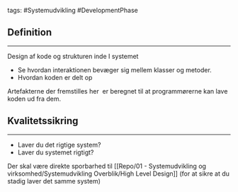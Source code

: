 tags: #Systemudvikling #DevelopmentPhase
## Definition
---
Design af kode og strukturen inde I systemet

- Se hvordan interaktionen bevæger sig mellem klasser og metoder.
- Hvordan koden er delt op

Artefakterne der fremstilles her  er beregnet til at programmørerne kan lave koden ud fra dem.

## Kvalitetssikring
---
- Laver du det rigtige system?
- Laver du systemet rigtigt? 

Der skal være direkte sporbarhed til [[Repo/01 - Systemudvikling og virksomhed/Systemudvikling Overblik/High Level Design]] (for at sikre at du stadig laver det samme system)